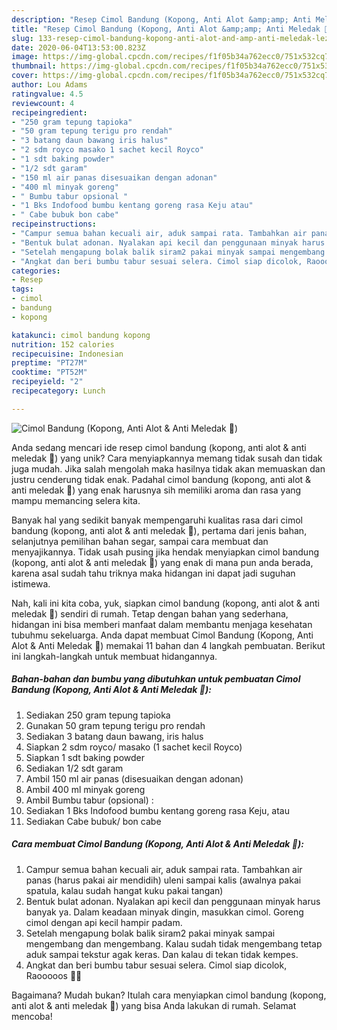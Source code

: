 ```yaml
---
description: "Resep Cimol Bandung (Kopong, Anti Alot &amp;amp; Anti Meledak 🤩), Lezat Sekali"
title: "Resep Cimol Bandung (Kopong, Anti Alot &amp;amp; Anti Meledak 🤩), Lezat Sekali"
slug: 133-resep-cimol-bandung-kopong-anti-alot-and-amp-anti-meledak-lezat-sekali
date: 2020-06-04T13:53:00.823Z
image: https://img-global.cpcdn.com/recipes/f1f05b34a762ecc0/751x532cq70/cimol-bandung-kopong-anti-alot-anti-meledak-🤩-foto-resep-utama.jpg
thumbnail: https://img-global.cpcdn.com/recipes/f1f05b34a762ecc0/751x532cq70/cimol-bandung-kopong-anti-alot-anti-meledak-🤩-foto-resep-utama.jpg
cover: https://img-global.cpcdn.com/recipes/f1f05b34a762ecc0/751x532cq70/cimol-bandung-kopong-anti-alot-anti-meledak-🤩-foto-resep-utama.jpg
author: Lou Adams
ratingvalue: 4.5
reviewcount: 4
recipeingredient:
- "250 gram tepung tapioka"
- "50 gram tepung terigu pro rendah"
- "3 batang daun bawang iris halus"
- "2 sdm royco masako 1 sachet kecil Royco"
- "1 sdt baking powder"
- "1/2 sdt garam"
- "150 ml air panas disesuaikan dengan adonan"
- "400 ml minyak goreng"
- " Bumbu tabur opsional "
- "1 Bks Indofood bumbu kentang goreng rasa Keju atau"
- " Cabe bubuk bon cabe"
recipeinstructions:
- "Campur semua bahan kecuali air, aduk sampai rata. Tambahkan air panas (harus pakai air mendidih) uleni sampai kalis (awalnya pakai spatula, kalau sudah hangat kuku pakai tangan)"
- "Bentuk bulat adonan. Nyalakan api kecil dan penggunaan minyak harus banyak ya. Dalam keadaan minyak dingin, masukkan cimol. Goreng cimol dengan api kecil hampir padam."
- "Setelah mengapung bolak balik siram2 pakai minyak sampai mengembang dan mengembang. Kalau sudah tidak mengembang tetap aduk sampai tekstur agak keras. Dan kalau di tekan tidak kempes."
- "Angkat dan beri bumbu tabur sesuai selera. Cimol siap dicolok, Raooooos 🤩✅"
categories:
- Resep
tags:
- cimol
- bandung
- kopong

katakunci: cimol bandung kopong 
nutrition: 152 calories
recipecuisine: Indonesian
preptime: "PT27M"
cooktime: "PT52M"
recipeyield: "2"
recipecategory: Lunch

---
```



![Cimol Bandung (Kopong, Anti Alot &amp; Anti Meledak 🤩)](https://img-global.cpcdn.com/recipes/f1f05b34a762ecc0/751x532cq70/cimol-bandung-kopong-anti-alot-anti-meledak-🤩-foto-resep-utama.jpg)

Anda sedang mencari ide resep cimol bandung (kopong, anti alot &amp; anti meledak 🤩) yang unik? Cara menyiapkannya memang tidak susah dan tidak juga mudah. Jika salah mengolah maka hasilnya tidak akan memuaskan dan justru cenderung tidak enak. Padahal cimol bandung (kopong, anti alot &amp; anti meledak 🤩) yang enak harusnya sih memiliki aroma dan rasa yang mampu memancing selera kita.

Banyak hal yang sedikit banyak mempengaruhi kualitas rasa dari cimol bandung (kopong, anti alot &amp; anti meledak 🤩), pertama dari jenis bahan, selanjutnya pemilihan bahan segar, sampai cara membuat dan menyajikannya. Tidak usah pusing jika hendak menyiapkan cimol bandung (kopong, anti alot &amp; anti meledak 🤩) yang enak di mana pun anda berada, karena asal sudah tahu triknya maka hidangan ini dapat jadi suguhan istimewa.




Nah, kali ini kita coba, yuk, siapkan cimol bandung (kopong, anti alot &amp; anti meledak 🤩) sendiri di rumah. Tetap dengan bahan yang sederhana, hidangan ini bisa memberi manfaat dalam membantu menjaga kesehatan tubuhmu sekeluarga. Anda dapat membuat Cimol Bandung (Kopong, Anti Alot &amp; Anti Meledak 🤩) memakai 11 bahan dan 4 langkah pembuatan. Berikut ini langkah-langkah untuk membuat hidangannya.

<!--inarticleads1-->

##### Bahan-bahan dan bumbu yang dibutuhkan untuk pembuatan Cimol Bandung (Kopong, Anti Alot &amp; Anti Meledak 🤩):

1. Sediakan 250 gram tepung tapioka
1. Gunakan 50 gram tepung terigu pro rendah
1. Sediakan 3 batang daun bawang, iris halus
1. Siapkan 2 sdm royco/ masako (1 sachet kecil Royco)
1. Siapkan 1 sdt baking powder
1. Sediakan 1/2 sdt garam
1. Ambil 150 ml air panas (disesuaikan dengan adonan)
1. Ambil 400 ml minyak goreng
1. Ambil  Bumbu tabur (opsional) :
1. Sediakan 1 Bks Indofood bumbu kentang goreng rasa Keju, atau
1. Sediakan  Cabe bubuk/ bon cabe




<!--inarticleads2-->

##### Cara membuat Cimol Bandung (Kopong, Anti Alot &amp; Anti Meledak 🤩):

1. Campur semua bahan kecuali air, aduk sampai rata. Tambahkan air panas (harus pakai air mendidih) uleni sampai kalis (awalnya pakai spatula, kalau sudah hangat kuku pakai tangan)
1. Bentuk bulat adonan. Nyalakan api kecil dan penggunaan minyak harus banyak ya. Dalam keadaan minyak dingin, masukkan cimol. Goreng cimol dengan api kecil hampir padam.
1. Setelah mengapung bolak balik siram2 pakai minyak sampai mengembang dan mengembang. Kalau sudah tidak mengembang tetap aduk sampai tekstur agak keras. Dan kalau di tekan tidak kempes.
1. Angkat dan beri bumbu tabur sesuai selera. Cimol siap dicolok, Raooooos 🤩✅




Bagaimana? Mudah bukan? Itulah cara menyiapkan cimol bandung (kopong, anti alot &amp; anti meledak 🤩) yang bisa Anda lakukan di rumah. Selamat mencoba!

